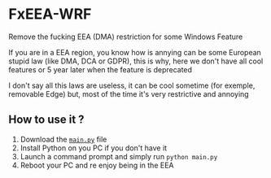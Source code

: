 # FxEEA-WRF
Remove the fucking EEA (DMA) restriction for some Windows Feature

If you are in a EEA region, you know how is annying can be some European stupid law (like DMA, DCA or GDPR), this is why, here we don't have all cool features or 5 year later when the feature is deprecated

I don't say all this laws are useless, it can be cool sometime (for exemple, removable Edge) but, most of the time it's very restrictive and annoying


## How to use it ?
1. Download the [`main.py`](https://raw.githubusercontent.com/STY1001/FxEEA-WRF/refs/heads/main/main.py) file
2. Install Python on you PC if you don't have it
3. Launch a command prompt and simply run `python main.py`
4. Reboot your PC and re enjoy being in the EEA
